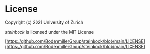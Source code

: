 # License

Copyright (c) 2021 University of Zurich

*steinbock* is licensed under the MIT License

[https://github.com/BodenmillerGroup/steinbock/blob/main/LICENSE](https://github.com/BodenmillerGroup/steinbock/blob/main/LICENSE)
